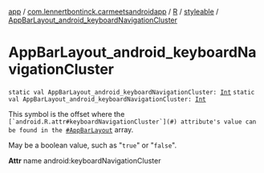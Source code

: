 [app](../../../index.md) / [com.lennertbontinck.carmeetsandroidapp](../../index.md) / [R](../index.md) / [styleable](index.md) / [AppBarLayout_android_keyboardNavigationCluster](./-app-bar-layout_android_keyboard-navigation-cluster.md)

# AppBarLayout_android_keyboardNavigationCluster

`static val AppBarLayout_android_keyboardNavigationCluster: `[`Int`](https://kotlinlang.org/api/latest/jvm/stdlib/kotlin/-int/index.html)
`static val AppBarLayout_android_keyboardNavigationCluster: `[`Int`](https://kotlinlang.org/api/latest/jvm/stdlib/kotlin/-int/index.html)

This symbol is the offset where the ``[`android.R.attr#keyboardNavigationCluster`](#) attribute's value can be found in the ``[`#AppBarLayout`](-app-bar-layout.md) array.

May be a boolean value, such as "`true`" or "`false`".

**Attr**
name android:keyboardNavigationCluster

